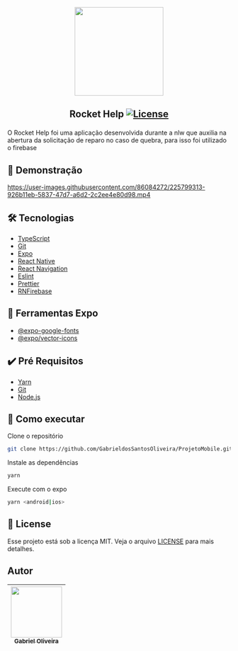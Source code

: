 <p align="center">
<img width="200px" src="https://user-images.githubusercontent.com/86084272/225799059-49980ad5-a568-4ffe-8374-e51febd899e8.png"/> </p>

 ## <p align="center"> Rocket Help <a href="LICENSE"> <img  src="https://img.shields.io/static/v1?label=License&message=MIT&color=&labelColor=202024" alt="License"></a> </p>
O  Rocket Help foi uma aplicação desenvolvida durante a nlw que auxilia na abertura da solicitação de reparo no caso de quebra, para isso foi utilizado o firebase
## 🔖 Demonstração


https://user-images.githubusercontent.com/86084272/225799313-926b11eb-5837-47d7-a6d2-2c2ee4e80d98.mp4

## 🛠️ Tecnologias
- [TypeScript](https://www.typescriptlang.org/) 
- [Git](https://git-scm.com/)
- [Expo](https://docs.expo.dev/)
- [React Native](https://reactnative.dev/) 
- [React Navigation](https://reactnavigation.org/)
- [Eslint](https://eslint.org/)
- [Prettier](https://prettier.io/)
- [RNFirebase](https://rnfirebase.io/firestore/usage)

## 🔨 Ferramentas Expo
- [@expo-google-fonts](https://docs.expo.dev/guides/using-custom-fonts/)
- [@expo/vector-icons](https://docs.expo.dev/guides/icons/)

## ✔️ Pré Requisitos
- [Yarn](https://classic.yarnpkg.com/lang/en/docs/install)
- [Git](https://git-scm.com/book/en/v2/Getting-Started-Installing-Git)
- [Node.js](https://nodejs.org/en/)

## 🚀 Como executar

Clone o repositório
```bash
git clone https://github.com/GabrieldosSantosOliveira/ProjetoMobile.git
```
Instale as dependências
```bash
yarn 
```
Execute com o expo
```bash
yarn <android|ios> 
```
## 📝 License
Esse projeto está sob a licença MIT. Veja o arquivo [LICENSE](LICENSE) para mais detalhes.

## Autor
| [<img src="https://avatars.githubusercontent.com/u/86084272?v=4" width=115><br><sub>Gabriel Oliveira</sub>](https://www.linkedin.com/in/gabriel-dos-santos-oliveira-24b67b243/)
| :---: | 

